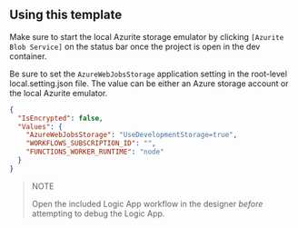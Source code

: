 
## Using this template

Make sure to start the local Azurite storage emulator by clicking `[Azurite Blob Service]` on the status bar once the project is open in the dev container.

Be sure to set the `AzureWebJobsStorage` application setting in the root-level local.setting.json file.  The value can be either an  Azure storage account or the local Azurite emulator.

```json
{
  "IsEncrypted": false,
  "Values": {
    "AzureWebJobsStorage": "UseDevelopmentStorage=true",
    "WORKFLOWS_SUBSCRIPTION_ID": "",
    "FUNCTIONS_WORKER_RUNTIME": "node"
  }
}
```

> NOTE
>
> Open the included Logic App workflow in the designer _before_ attempting to debug the Logic App.
